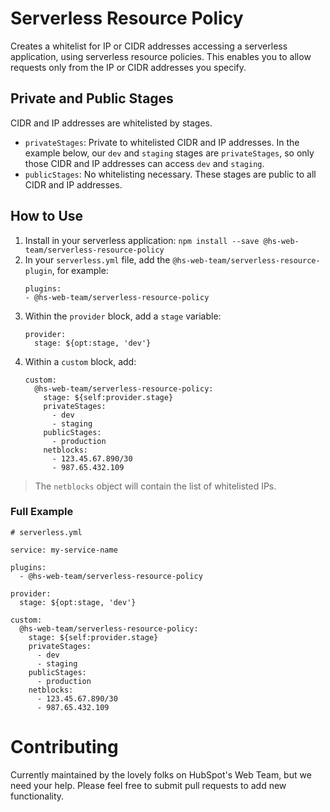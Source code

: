 # Serverless Resource Policy

Creates a whitelist for IP or CIDR addresses accessing a serverless application, using serverless resource policies. This enables you to allow requests only from the IP or CIDR addresses you specify.

## Private and Public Stages

CIDR and IP addresses are whitelisted by stages.

- `privateStages`: Private to whitelisted CIDR and IP addresses. In the example below, our `dev` and `staging` stages are `privateStages`, so only those CIDR and IP addresses can access `dev` and `staging`.
- `publicStages`: No whitelisting necessary. These stages are public to all CIDR and IP addresses.

## How to Use

1. Install in your serverless application: `npm install --save @hs-web-team/serverless-resource-policy`
2. In your `serverless.yml` file, add the `@hs-web-team/serverless-resource-plugin`, for example:
   ```
   plugins:
   - @hs-web-team/serverless-resource-policy
   ```
3. Within the `provider` block, add a `stage` variable:
   ```
   provider:
     stage: ${opt:stage, 'dev'}
   ```
4. Within a `custom` block, add:
   ```
   custom:
     @hs-web-team/serverless-resource-policy:
       stage: ${self:provider.stage}
       privateStages:
         - dev
         - staging
       publicStages:
         - production
       netblocks:
         - 123.45.67.890/30
         - 987.65.432.109
   ```

> The `netblocks` object will contain the list of whitelisted IPs.

### Full Example

```
# serverless.yml

service: my-service-name

plugins:
  - @hs-web-team/serverless-resource-policy

provider:
  stage: ${opt:stage, 'dev'}

custom:
  @hs-web-team/serverless-resource-policy:
    stage: ${self:provider.stage}
    privateStages:
      - dev
      - staging
    publicStages:
      - production
    netblocks:
      - 123.45.67.890/30
      - 987.65.432.109
```

# Contributing

Currently maintained by the lovely folks on HubSpot's Web Team, but we need your help. Please feel free to submit pull requests to add new functionality.
